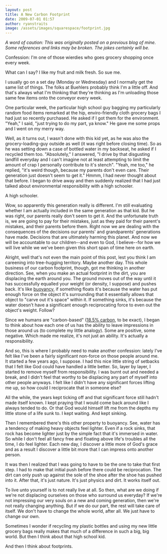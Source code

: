 ```yaml
---
layout: post
title: A New Carbon Footprint
date: 2009-07-01 01:57
author: ryanstraits
image: /assets/images/squarespace/footprint.jpg
---
```

*A word of caution: This was originally posted on a previous blog of mine. Some references and links may be broken. The jokes certainly will be.*


Confession: I'm one of those wierdies who goes grocery shopping once every week.

What can I say? I like my fruit and milk fresh. So sue me.

I usually go on a set day (Monday or Wednesday) and I normally get the same list of things. The folks at Buehlers probably think I'm a little off. And that's always what I'm thinking that they're thinking as I'm unloading those same few items onto the conveyor every week.

One particular week, the particular high school guy bagging my particularly random food items remarked at the hip, enviro-friendly cloth grocery bags I had just so recently purchased. He asked if I got them for the environment. "Yeah," I said, "just trying to do my part, ya know." He gave me some props and I went on my merry way.

Well, as it turns out, I wasn't done with this kid yet, as he was also the grocery-loading-guy outside as well (it was right before closing time). So as he was setting down a case of bottled water in my backseat, he asked if I recycled them too. "Absolutely," I answered, "I drive by that disgusting landfill everyday and I can't imagine not at least attempting to limit the amount of crap I personally contribute to it's stench". "Yeah, me too," he replied, "it's weird though, because my parents don't even care. Their generation just doesn't seem to get it." Hmmm, I had never thought about that before. I began to drive away and then suddenly realized that I had just talked about environmental responsibility with a high schooler.

A high schooler.

Wow, so apparently this generation really is different. I'm still evaluating whether I am actually included in the same generation as that kid. But he was right, our parents really don't seem to get it. And the unfortunate truth is, we are going to pay for their mistakes, just as they paid for their parent's mistakes, and their parents before them. Right now we are dealing with the consequences of the decisions our parents' and grandparents' generations have made. Decisions that are ultimately harming this planet. And now we will be accountable to our children--and even to God, I believe--for how we will live while we we've been given this short span of time here on earth.

Alright, well that's not even the main point of this post, lest you think I am careening into tree-hugging territory. Maybe another day. This whole business of our carbon footprint, though, got me thinking in another direction. See, when you make an actual footprint in the dirt, you are displacing the earth around you. The ground moves out of the way until it has successfully equalled your weight (or density, I suppose) and pushes back. It's like <a href="http://en.wikipedia.org/wiki/Buoyancy">buoyancy</a>, if something floats it's because the water has put enough force on the object it's surrounding that it essentially allows that object to "carve out it's space" within it. If something sinks, it's because the water doesn't have a significant enough reciprocating force to even out the object's weight. Follow?

Since we humans are "carbon-based" (<a href="http://wiki.answers.com/Q/What_percent_of_human_body_is_carbon_based">18.5% carbon</a>, to be exact), I began to think about how each one of us has the ability to leave impressions in those around us (to complete my little analogy). Some are positive, some negative. Which made me realize, it's not just an ability. It's actually a responsibility.

And so, this is where I probably need to make another confession: lately I've felt like I've been a fairly significant non-force on those people around me. It started a few years ago, I suppose. I had this nice little string of setbacks that I felt like God could have handled a little better. So, layer by layer, I started to remove myself from responsibility. I was burnt out and needed a break, and I didn't feel that worthy to be displacing any part of myself into other people anyways. I felt like I didn't have any significant forces lifting me up, so how could I reciprocate that in someone else?

All the while, the years kept ticking off and that significant force still hadn't made itself known. I kept praying that I would come back around like I always tended to do. Or that God would himself lift me from the depths my little stone of a life sunk to. I kept waiting. And kept sinking.

Then I remembered there's this other property to buoyancy. See, water has a tendency of making heavy objects feel lighter. Even if a rock sinks, that rock has become lighter just by the simple fact that it's immersed in water. So while I don't feel all fancy free and floating above life's troubles all the time, I do feel lighter. Each new day, I discover a little more of God's grace and as a result I discover a little bit more that I can impress onto another person.

It was then I realized that I was going to have to be the one to take that first step. I had to make that initial push before there could be reciprocation. The dirt can only push up against the sole of the shoe after the shoe has pushed into it. After that, it's just nature. It's just physics and dirt. It works itself out.

To live unto yourself is to not really live at all. So then, what are we doing if we're not displacing ourselves on those who surround us everyday? If we're not impressing our very souls on a new and coming generation, then we're not really changing anything. But if we do our part, the rest will take care of itself. We don't have to change the whole world, after all. We just have to change our own.

Sometimes I wonder if recycling my plastic bottles and using my new little grocery bags really makes that much of a difference in such a big, big world. But then I think about that high school kid.

And then I think about footprints.